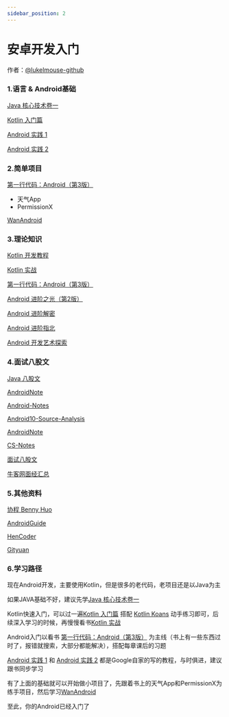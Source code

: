 ```yaml
---
sidebar_position: 2
---
```


# 安卓开发入门

作者：[@lukelmouse-github](https://github.com/lukelmouse-github) 

### 1.语言 & Android基础

[Java 核心技术卷一](https://book.douban.com/subject/34898994/)

[Kotlin 入门篇](https://developer.android.com/courses/kotlin-bootcamp/overview?hl=zh-cn)

[Android 实践 1](https://developer.android.com/codelabs/kotlin-android-training-welcome?index=..%2F..android-kotlin-fundamentals#1)

[Android 实践 2](https://developer.android.com/codelabs/advanced-android-kotlin-training-welcome?index=..%2F..advanced-android-kotlin-training#1)



### 2.简单项目

[第一行代码：Android（第3版）](https://weread.qq.com/web/reader/73532150723f022f73516a6)

- 天气App
- PermissionX

[WanAndroid](https://github.com/miaowmiaow/FragmentProject)



### 3.理论知识

[Kotlin 开发教程](https://weread.qq.com/web/reader/f4c32d5071ef4cbcf4c7868)

[Kotlin 实战](https://book.douban.com/subject/27093660/)

[第一行代码：Android（第3版）](https://weread.qq.com/web/reader/73532150723f022f73516a6)

[Android 进阶之光（第2版）](https://book.douban.com/subject/35379179/)

[Android 进阶解密](https://book.douban.com/subject/30358046/)

[Android 进阶指北](https://book.douban.com/subject/35216254/)

[Android 开发艺术探索](https://weread.qq.com/web/reader/9d932320716a2b159d9b881kc81322c012c81e728d9d180)



### 4.面试八股文

[Java 八股文](https://dunwu.github.io/javacore/)

[AndroidNote](https://github.com/CharonChui/AndroidNote)

[Android-Notes](https://github.com/BlackZhangJX/Android-Notes)

[Android10-Source-Analysis](https://github.com/hi-dhl/Android10-Source-Analysis)

[AndroidNote](https://github.com/linsir6/AndroidNote)

[CS-Notes](https://github.com/CyC2018/CS-Notes)

[面试八股文](https://blog.csdn.net/qq_29966203/article/details/105455615?ops_request_misc=%7B%22request%5Fid%22%3A%22161940990016780264015713%22%2C%22scm%22%3A%2220140713.130102334..%22%7D&request_id=161940990016780264015713&biz_id=0&utm_medium=distribute.pc_search_result.none-task-blog-2~all~first_rank_v2~rank_v29-2-105455615.pc_search_result_hbase_insert&utm_term=android+面试) 

[牛客网面经汇总](https://www.nowcoder.com/discuss/experience?tagId=642)



### 5.其他资料

[协程 Benny Huo](https://www.bennyhuo.com/book/kotlin-coroutines/#关于作者)

[AndroidGuide](https://github.com/leavesCZY/AndroidGuide)

[HenCoder](https://rengwuxian.com/)

[Gityuan](http://gityuan.com/archive/)



### 6.学习路径

现在Android开发，主要使用Kotlin，但是很多的老代码，老项目还是以Java为主

如果JAVA基础不好，建议先学[Java 核心技术卷一](https://book.douban.com/subject/34898994/)

Kotlin快速入门，可以过一遍[Kotlin 入门篇](https://developer.android.com/courses/kotlin-bootcamp/overview?hl=zh-cn) 搭配 [Kotlin Koans](https://play.kotlinlang.org/koans/overview) 动手练习即可，后续深入学习的时候，再慢慢看书[Kotlin 实战](https://book.douban.com/subject/27093660/)

Android入门以看书 [第一行代码：Android（第3版）](https://weread.qq.com/web/reader/73532150723f022f73516a6) 为主线（书上有一些东西过时了，报错就搜索，大部分都能解决），搭配每章课后的习题

[Android 实践 1](https://developer.android.com/codelabs/kotlin-android-training-welcome?index=..%2F..android-kotlin-fundamentals#1) 和 [Android 实践 2](https://developer.android.com/codelabs/advanced-android-kotlin-training-welcome?index=..%2F..advanced-android-kotlin-training#1) 都是Google自家的写的教程，与时俱进，建议跟书同步学习

有了上面的基础就可以开始做小项目了，先跟着书上的天气App和PermissionX为练手项目，然后学习[WanAndroid](https://github.com/miaowmiaow/FragmentProject)

至此，你的Android已经入门了

